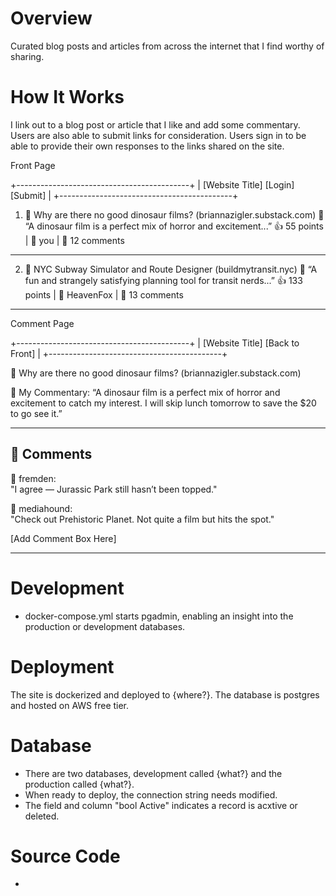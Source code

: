 

Overview
===========================================
Curated blog posts and articles from across the internet that I find worthy of sharing.


How It Works
===========================================
I link out to a blog post or article that I like and add some commentary. Users are also
able to submit links for consideration. Users sign in to be able to provide their own 
responses to the links shared on the site.


Front Page

+-------------------------------------------+
| [Website Title]        [Login] [Submit]   |
+-------------------------------------------+

1. 🔗 Why are there no good dinosaur films?
      (briannazigler.substack.com)
    💬 “A dinosaur film is a perfect mix of horror and excitement...”
    👍 55 points | 👤 you | 💬 12 comments

-------------------------------------------

2. 🔗 NYC Subway Simulator and Route Designer
      (buildmytransit.nyc)
    💬 “A fun and strangely satisfying planning tool for transit nerds...”
    👍 133 points | 👤 HeavenFox | 💬 13 comments

-------------------------------------------


Comment Page

+-------------------------------------------+
| [Website Title]         [Back to Front]   |
+-------------------------------------------+

🔗 Why are there no good dinosaur films?
   (briannazigler.substack.com)

💬 My Commentary:
“A dinosaur film is a perfect mix of horror and excitement to catch
my interest. I will skip lunch tomorrow to save the $20 to go see it.”

------------------------------------------------
💬 Comments
------------------------------------------------

👤 fremden:  
"I agree — Jurassic Park still hasn’t been topped."

👤 mediahound:  
"Check out Prehistoric Planet. Not quite a film but hits the spot."

[Add Comment Box Here]

------------------------------------------------




Development
===========================================
* docker-compose.yml starts pgadmin, enabling an insight into the production or 
  development databases.


Deployment
=========================================== 
The site is dockerized and deployed to {where?}. The database is postgres and hosted
on AWS free tier. 


Database
===========================================
* There are two databases, development called {what?} and the production called {what?}.
* When ready to deploy, the connection string needs modified.
* The field and column "bool Active" indicates a record is acxtive or deleted.


Source Code
===========================================
* 